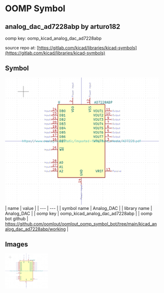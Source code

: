 # OOMP Symbol  
## analog_dac_ad7228abp  by arturo182  
  
oomp key: oomp_kicad_analog_dac_ad7228abp  
  
source repo at: [https://gitlab.com/kicad/libraries/kicad-symbols](https://gitlab.com/kicad/libraries/kicad-symbols)  
## Symbol  
  
[![working.png](working_600.png)](working.png)  
| name | value | 
| --- | --- | 
| symbol name | Analog_DAC | 
| library name | Analog_DAC | 
| oomp key | oomp_kicad_analog_dac_ad7228abp | 
| oomp bot github | https://github.com/oomlout/oomlout_oomp_symbol_bot/tree/main/kicad_analog_dac_ad7228abp/working | 
## Images  
  
[![working.png](working_140.png)](working.png)  

